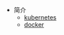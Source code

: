 * 简介
    * [kubernetes](https://msupers.github.io/kubernetes-notes)
    * [docker](https://msupers.github.io/docker-notes)